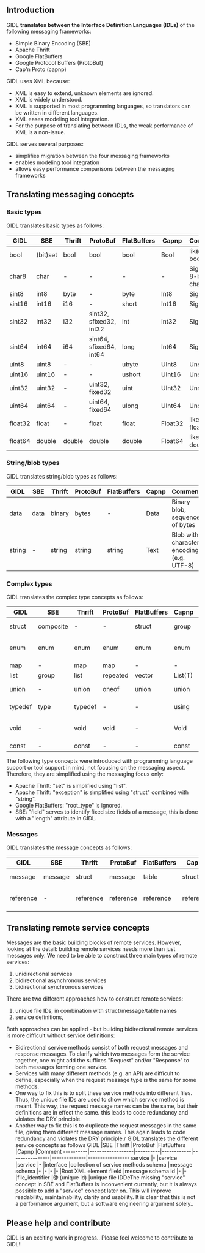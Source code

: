 ## Introduction
GIDL **translates between the Interface Definition Languages (IDLs)** of the following messaging frameworks:
- Simple Binary Encoding (SBE)
- Apache Thrift
- Google FlatBuffers
- Google Protocol Buffers (ProtoBuf)
- Cap'n Proto (capnp)

GIDL uses XML because:
- XML is easy to extend, unknown elements are ignored.
- XML is widely understood.
- XML is supported in most programming languages, so translators can be written in different languages.
- XML eases modeling tool integration.
- For the purpose of translating between IDLs, the weak performance of XML is a non-issue.

GIDL serves several purposes:
- simplifies migration between the four messaging frameworks
- enables modeling tool integration
- allows easy performance comparisons between the messaging frameworks

## Translating messaging concepts

### Basic types
GIDL translates basic types as follows:

GIDL    |SBE     |Thrift |ProtoBuf                |FlatBuffers |Capnp   |Comment
--------|--------|-------|------------------------|------------|--------|----
bool    |(bit)set|bool   |bool                    |bool        |Bool    |like Java boolean
char8   |char    |-      |-                       |-           |-       |Signed 8-bit char
sint8   |int8    |byte   |-                       |byte        |Int8    |Signed
sint16  |int16   |i16    |-                       |short       |Int16   |Signed
sint32  |int32   |i32    |sint32, sfixed32, int32 |int         |Int32   |Signed
sint64  |int64   |i64    |sint64, sfixed64, int64 |long        |Int64   |Signed
uint8   |uint8   |-      |-                       |ubyte       |UInt8   |Unsigned
uint16  |uint16  |-      |-                       |ushort      |UInt16  |Unsigned
uint32  |uint32  |-      |uint32, fixed32         |uint        |UInt32  |Unsigned
uint64  |uint64  |-      |uint64, fixed64         |ulong       |UInt64  |Unsigned
float32 |float   |-      |float                   |float       |Float32 |like Java float
float64 |double  |double |double                  |double      |Float64 |like Java double


### String/blob types
GIDL translates string/blob types as follows:

GIDL    |SBE     |Thrift |ProtoBuf |FlatBuffers |Capnp   |Comment
--------|--------|-------|---------|------------|--------|----
data    |data    |binary |bytes    |-           |Data    |Binary blob, sequence of bytes
string  |-       |string |string   |string      |Text    |Blob with character encoding (e.g. UTF-8)


### Complex types
GIDL translates the complex type concepts as follows:

GIDL   |SBE       |Thrift    |ProtoBuf |FlatBuffers |Capnp   |Comment
-------|----------|----------|---------|------------|--------|------------------------
struct |composite |-         |-        |struct      |group   |set of fields that are encapsulated
enum   |enum      |enum      |enum     |enum        |enum    |wow, the only concept present in all IDLs
map    |-         |map       |map      |-           |-       |like Java Map
list   |group     |list      |repeated |vector      |List(T) |like Java List
union  |-         |union     |oneof    |union       |union   |like C union (alternative space)
typedef|type      |typedef   |-        |-           |using   |Renaming primitive types
void   |-         |void      |void     |-           |Void    |like Java void, only needed for services/interfaces
const  |-         |const     |-        |-           |const   |constant value

The following type concepts were introduced with programming language support or tool support in mind, not focusing on the messaging aspect.
Therefore, they are simplified using the messaging focus only:
- Apache Thrift: "set" is simplified using "list".
- Apache Thrift: "exception" is simplified using "struct" combined with "string".
- Google FlatBuffers: "root_type" is ignored.
- SBE: "field" serves to identify fixed size fields of a message, this is done with a "length" attribute in GIDL.

### Messages
GIDL translates the message concepts as follows:

GIDL      |SBE               |Thrift    |ProtoBuf    |FlatBuffers     |Capnp         |Comment
----------|------------------|----------|------------|----------------|--------------|-----------------
message   |message           |struct    |message     |table           |struct        |encapsulates one transmitted message
reference |-                 |reference |reference   |reference       |reference     |references to another message/struct/table


## Translating remote service concepts
Messages are the basic building blocks of remote services. However, looking at the detail: building remote services needs more than just messages only. 
We need to be able to construct three main types of remote services:
1. unidirectional services
2. bidirectional asynchronous services
3. bidirectional synchronous services

There are two different approaches how to construct remote services:
1. unique file IDs, in combination with struct/message/table names
2. service definitions,  

Both approaches can be applied - but building bidirectional remote services is more difficult without service definitions:
* Bidirectional service methods consist of both request messages and response messages. To clarify which two messages form the service together, one might add the suffixes "Request" and/or "Response" to both messages forming one service.
* Services with many different methods (e.g. an API) are difficult to define, especially when the request message type is the same for some methods.
* One way to fix this is to split these service methods into different files. Thus, the unique file IDs are used to show which service method is meant. This way, the request message names can be the same, but their definitions are in effect the same. this leads to code redundancy and violates the DRY principle.
* Another way to fix this is to duplicate the request messages in the same file, giving them different message names. This again leads to code redundancy and violates the DRY principle.r
GIDL translates the different service concepts as follows
GIDL      |SBE               |Thrift    |ProtoBuf    |FlatBuffers     |Capnp         |Comment
----------|------------------|----------|------------|----------------|--------------|-----------------
service   |-                 |service   |service     |-               |interface     |collection of service methods
schema    |message schema    |-         |-           |-               |-             |Root XML element
fileId    |message schema id |-         |-           |file_identifier |@ (unique id) |unique file IDDeThe missing "service" concept in  SBE and FlatBuffers is inconvenient currently, but it is always possible to add a "service" concept later on.
This will improve readability, maintainability, clarity and usability. It is clear that this is not a performance argument, but a software engineering argument solely..

## Please help and contribute
GIDL is an exciting work in progress..
Please feel welcome to contribute to GIDL!!